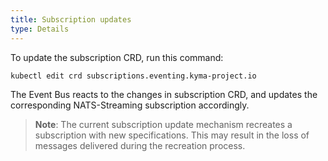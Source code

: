 ```yaml
---
title: Subscription updates
type: Details
---
```


To update the subscription CRD, run this command:

`kubectl edit crd subscriptions.eventing.kyma-project.io`

The Event Bus reacts to the changes in subscription CRD, and updates the corresponding NATS-Streaming subscription accordingly.

>**Note**: The current subscription update mechanism recreates a subscription with new specifications. This may result in the loss of messages delivered during the recreation process.